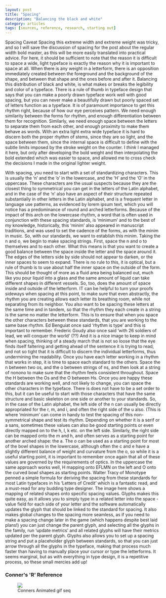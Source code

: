 ```yaml
---
layout: post
title: "Spacing"
description: "Balancing the black and white"
category: articles
tags: [sources, reference, research, starting out]
---
```


Spacing Caveat 
Spacing this extreme width and extreme weight was tricky, and so I will save the discussion of spacing for the post about the regular width bold master, as this will be more easily translated into practical advice. For here, it should be sufficient to note that the reason it is difficult to space a wide, light typeface is exactly the reason why it is important to space at all. When there is any weight in a letterform, there is an opposition immediately created between the foreground and the background of the shape, and between that shape and the ones before and after it. Balancing this distribution of black and white, is what makes or breaks the legibility and color of a typeface. There is a rule of thumb in typeface design that says that you can make a poorly drawn typeface work well with good spacing, but you can never make a beautifully drawn but poorly spaced set of letters function as a typeface. It is of paramount importance to get this rhythm right, because of how our eye perceives pattern. We need enough similarity between the forms for rhythm, and enough differentiation between them for recognition. Similarly, we need enough space between the letters to separate them from each other, and enough proximity to make them behave as words. With an extra light extra wide typeface it is hard to discern both the proper rhythm of stems, since they are so light, and the space between them, since the internal space is difficult to define with the subtle limits imposed by the stroke weight on the counter. I *think* I managed it here, but only after developing the bold weight and then interpolating the bold extended which was easier to space, and allowed me to cross check the decisions I made in the original lighter weight.

With spacing, you need to start with a set of standardizing characters. This is usually the ‘n’ and the ‘o’ in the lowercase, and the ‘H’ and the ‘O’ in the uppercase. These characters are the usual suspects because they are the closest thing to symmetrical you can get in the letters of the Latin alphabet, and in the case of the ‘n’ also have an aspect of their structure repeated substantially in other letters in the Latin alphabet, and is a frequent letter in language use patterns, as evidenced by lorem ipsum text, which you will notice has a predominance of round and arched letterforms. Because of the impact of this arch on the lowercase rhythm, a word that is often used in conjunction with these spacing standards, is ‘minimum’ and to the best of my knowledge, historically, this ‘minim’ also appeared in manuscript traditions, and was used to set the cadence of the forms, as with the minim in music. So, with our standards, we want to establish this minim. Taking the n and o, we begin to make spacing strings. First, space the n and o to themselves and to each other. What this means is that you want to create a good balance between the space inside the letter and the space around it. The edges of the letters side by side should not appear to darken, or the inner spaces to seem to expand. There is no rule to this, it is optical, but a rule of thumb is to use about half the inner space on the outside of the form. This should be thought of more as a fluid area being balanced out, much like you pour liquid into a glass and the same amount of liquid can take different shapes in different vessels. So, too, does the amount of space inside and outside of the letterform. IT can be helpful to turn your proofs sideways when spacing at this point, to make sure that even abstractly, the rhythm you are creating allows each letter its breathing room, while not separating from its neighbor. You also want to be spacing these letters at the same time and in tandem, so that the rhythm they each create in a string is the same no matter the letterform. This is to ensure that when you space the other characters between these standards, that you are working to the same base rhythm. Ed Benguiat once said ‘rhythm is type’ and this is important to remember. Frederic Goudy also once said ‘with 26 soldiers of lead, we will conquer the world’ (??) And it is a nice image to keep in mind when spacing, thinking of a steady march that is not so loose that the eye finds itself faltering and getting ahead of the sentence it is trying to read, and not so tight that it is difficult to discern the individual letterforms, thus undermining the readability. Once you have each letter working in a rhythm that works in step, it is time to space each standard to the others. Space the n between two os, and the o between strings of ns, and then look at a string of nonono to make sure that the rhythm feels consistent throughout. Space the H between the Os and the O between Hs. Once you are happy these standards are working well, and not likely to change, you can space the other characters in the typeface. There is does not have to be a set order to this, but it can be useful to start with those characters that have the same structure and basic skeleton on one side or another to your standards. So, in the case of the Latin alphabet, the left side of the n can usually be directly appropriated for the r, m, and i, and often the right side of the u also. (This is where ‘minimum’ can come in handy to test the spacing of this non-symmetrical shape and test its rhythm. Depending on whether it is a serif or a sans, sometimes these values can also be good starting points or even directly mapped on to the h, l, k etc. on the left side. Similarly, the right side can be mapped onto the m and h, and often serves as a starting point for another arched shape: the a. The o can be used as a starting point for most of the bowl shapes in the lowercase, although often the c and e have a slightly different balance of weight and curvature from the o, so while it is a useful starting point, it is important to remember once again that all of these values are governed by the requirements of optics. In the uppercase the same approach works well, H mapping onto EFLMN on the left and O onto the curved bowl shapes as starting points. Walter Tracy of Monotype penned a simple formula for deriving the spacing from these standards for most Latin typefaces in his ‘Letters of Credit’ which is a fantastic read, and a must-read for any budding type designer. The image here shows a mapping of related shapes onto specific spacing values. Glyphs makes this quite easy, as it allows you to simply type in a related letter into the space -value field for each side of your letter and the software automatically updates the glyph that should be linked to the standard for spacing. It also makes global changes to the spacing more seamless, as if you need to make a spacing change later in the game (which happens despite best laid plans!) you can just change the parent glyph, and selecting all the glyphs in the family, run ‘update metrics’ and all related glyphs will have their metrics updated per the parent glyph. Glyphs also allows you to set up a spacing string and put a placeholder glyph between standards, so that you can just arrow through all the glyphs in the typeface, making that process much faster than having to manually place your cursor or type the letterforms. It seems marginal, but as with everything in type design, it is a repetitive process, so these small mercies add up!

### Conner's 'R' Reference

<figure>
	<img src=Illustrations_Conners R_01 copy 2.png)>
	<figcaption>Conners Animated gif seq</figcaption>
</figure>

